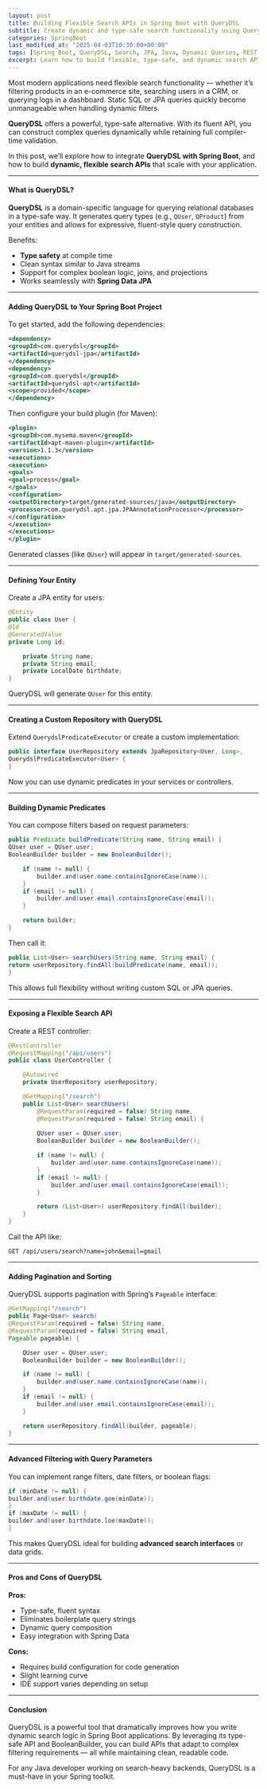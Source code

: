 ```yaml
---
layout: post
title: Building Flexible Search APIs in Spring Boot with QueryDSL
subtitle: Create dynamic and type-safe search functionality using QueryDSL in Spring Boot applications
categories: SpringBoot
last_modified_at: "2025-04-03T10:30:00+00:00"
tags: [Spring Boot, QueryDSL, Search, JPA, Java, Dynamic Queries, REST API]
excerpt: Learn how to build flexible, type-safe, and dynamic search APIs using Spring Boot and QueryDSL. This guide walks through setup, predicates, pagination, and advanced filtering strategies.
---
```

Most modern applications need flexible search functionality — whether it’s filtering products in an e-commerce site, searching users in a CRM, or querying logs in a dashboard. Static SQL or JPA queries quickly become unmanageable when handling dynamic filters.

**QueryDSL** offers a powerful, type-safe alternative. With its fluent API, you can construct complex queries dynamically while retaining full compiler-time validation.

In this post, we’ll explore how to integrate **QueryDSL with Spring Boot**, and how to build **dynamic, flexible search APIs** that scale with your application.

---

#### What is QueryDSL?

**QueryDSL** is a domain-specific language for querying relational databases in a type-safe way. It generates query types (e.g., `QUser`, `QProduct`) from your entities and allows for expressive, fluent-style query construction.

Benefits:
- **Type safety** at compile time
- Clean syntax similar to Java streams
- Support for complex boolean logic, joins, and projections
- Works seamlessly with **Spring Data JPA**

---

#### Adding QueryDSL to Your Spring Boot Project

To get started, add the following dependencies:

```xml
<dependency>
<groupId>com.querydsl</groupId>
<artifactId>querydsl-jpa</artifactId>
</dependency>
<dependency>
<groupId>com.querydsl</groupId>
<artifactId>querydsl-apt</artifactId>
<scope>provided</scope>
</dependency>
```

Then configure your build plugin (for Maven):

```xml
<plugin>
<groupId>com.mysema.maven</groupId>
<artifactId>apt-maven-plugin</artifactId>
<version>1.1.3</version>
<executions>
<execution>
<goals>
<goal>process</goal>
</goals>
<configuration>
<outputDirectory>target/generated-sources/java</outputDirectory>
<processor>com.querydsl.apt.jpa.JPAAnnotationProcessor</processor>
</configuration>
</execution>
</executions>
</plugin>
```

Generated classes (like `QUser`) will appear in `target/generated-sources`.

---

#### Defining Your Entity

Create a JPA entity for users:

```java
@Entity
public class User {
@Id
@GeneratedValue
private Long id;

    private String name;
    private String email;
    private LocalDate birthdate;
}
```

QueryDSL will generate `QUser` for this entity.

---

#### Creating a Custom Repository with QueryDSL

Extend `QuerydslPredicateExecutor` or create a custom implementation:

```java
public interface UserRepository extends JpaRepository<User, Long>,
QuerydslPredicateExecutor<User> {
}
```

Now you can use dynamic predicates in your services or controllers.

---

#### Building Dynamic Predicates

You can compose filters based on request parameters:

```java
public Predicate buildPredicate(String name, String email) {
QUser user = QUser.user;
BooleanBuilder builder = new BooleanBuilder();

    if (name != null) {
        builder.and(user.name.containsIgnoreCase(name));
    }
    if (email != null) {
        builder.and(user.email.containsIgnoreCase(email));
    }

    return builder;
}
```

Then call it:

```java
public List<User> searchUsers(String name, String email) {
return userRepository.findAll(buildPredicate(name, email));
}
```

This allows full flexibility without writing custom SQL or JPA queries.

---

#### Exposing a Flexible Search API

Create a REST controller:

```java
@RestController
@RequestMapping("/api/users")
public class UserController {

    @Autowired
    private UserRepository userRepository;

    @GetMapping("/search")
    public List<User> searchUsers(
        @RequestParam(required = false) String name,
        @RequestParam(required = false) String email) {
        
        QUser user = QUser.user;
        BooleanBuilder builder = new BooleanBuilder();

        if (name != null) {
            builder.and(user.name.containsIgnoreCase(name));
        }
        if (email != null) {
            builder.and(user.email.containsIgnoreCase(email));
        }

        return (List<User>) userRepository.findAll(builder);
    }
}
```

Call the API like:

```http
GET /api/users/search?name=john&email=gmail
```

---

#### Adding Pagination and Sorting

QueryDSL supports pagination with Spring’s `Pageable` interface:

```java
@GetMapping("/search")
public Page<User> search(
@RequestParam(required = false) String name,
@RequestParam(required = false) String email,
Pageable pageable) {

    QUser user = QUser.user;
    BooleanBuilder builder = new BooleanBuilder();

    if (name != null) {
        builder.and(user.name.containsIgnoreCase(name));
    }
    if (email != null) {
        builder.and(user.email.containsIgnoreCase(email));
    }

    return userRepository.findAll(builder, pageable);
}
```

---

#### Advanced Filtering with Query Parameters

You can implement range filters, date filters, or boolean flags:

```java
if (minDate != null) {
builder.and(user.birthdate.goe(minDate));
}
if (maxDate != null) {
builder.and(user.birthdate.loe(maxDate));
}
```

This makes QueryDSL ideal for building **advanced search interfaces** or data grids.

---

#### Pros and Cons of QueryDSL

**Pros:**
- Type-safe, fluent syntax
- Eliminates boilerplate query strings
- Dynamic query composition
- Easy integration with Spring Data

**Cons:**
- Requires build configuration for code generation
- Slight learning curve
- IDE support varies depending on setup

---

#### Conclusion

QueryDSL is a powerful tool that dramatically improves how you write dynamic search logic in Spring Boot applications. By leveraging its type-safe API and BooleanBuilder, you can build APIs that adapt to complex filtering requirements — all while maintaining clean, readable code.

For any Java developer working on search-heavy backends, QueryDSL is a must-have in your Spring toolkit.
